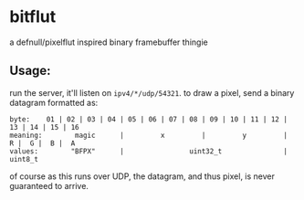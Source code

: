 # bitflut
a defnull/pixelflut inspired binary framebuffer thingie

## Usage:
run the server, it'll listen on `ipv4/*/udp/54321`.
to draw a pixel, send a binary datagram formatted as:

    byte:    01 | 02 | 03 | 04 | 05 | 06 | 07 | 08 | 09 | 10 | 11 | 12 | 13 | 14 | 15 | 16
    meaning:        magic      |         x         |         y         |  R |  G |  B |  A
    values:        "BFPX"      |                uint32_t               |       uint8_t

of course as this runs over UDP, the datagram, and thus pixel, is never guaranteed to arrive.
